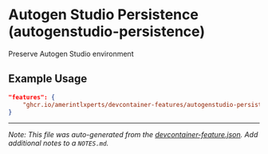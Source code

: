
# Autogen Studio Persistence (autogenstudio-persistence)

Preserve Autogen Studio environment

## Example Usage

```json
"features": {
    "ghcr.io/amerintlxperts/devcontainer-features/autogenstudio-persistence:0": {}
}
```





---

_Note: This file was auto-generated from the [devcontainer-feature.json](https://github.com/amerintlxperts/devcontainer-features/blob/main/src/autogenstudio-persistence/devcontainer-feature.json).  Add additional notes to a `NOTES.md`._
